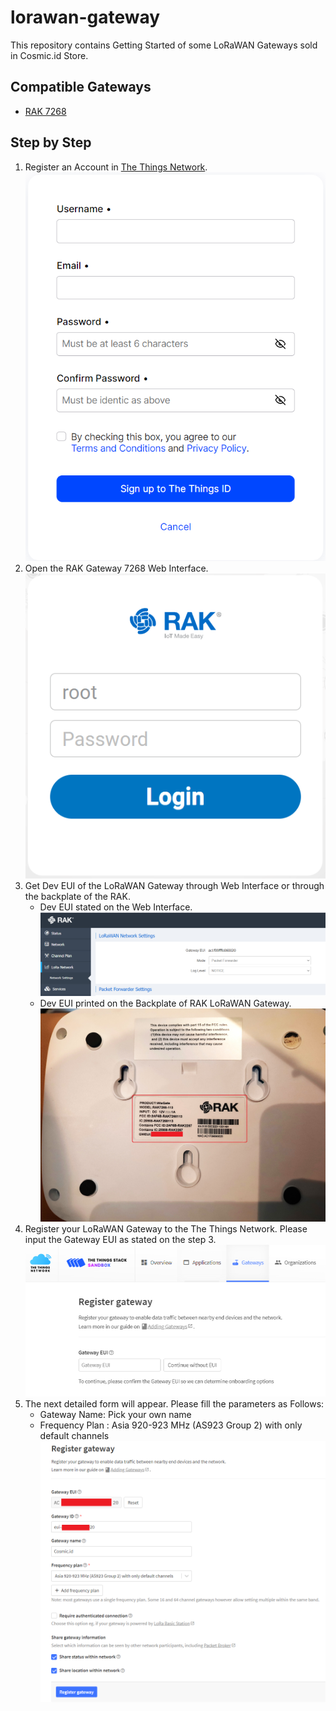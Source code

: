 # lorawan-gateway
This repository contains Getting Started of some LoRaWAN Gateways sold in Cosmic.id Store.

## Compatible Gateways

* [RAK 7268](https://www.tokopedia.com/cosmic-iot/gateway-lora-lorawan-merk-rak-tipe-rak7268c-wisgate-edge-lite-2) 

## Step by Step

1. Register an Account in [The Things Network](https://au1.cloud.thethings.network/). ![TTN Account Registration](assets/ttn-registration.png "TTN Account Registration")
2. Open the RAK Gateway 7268 Web Interface. ![RAK Login Page](/assets/rak-login.png)
3. Get Dev EUI of the LoRaWAN Gateway through Web Interface or through the backplate of the RAK. 
    * Dev EUI stated on the Web Interface. ![RAK Device EUI](/assets/rak-deveui-web.png) 
    * Dev EUI printed on the Backplate of RAK LoRaWAN Gateway. ![RAK Device EUI](/assets/rak-deveui-backplate.jpg)
4. Register your LoRaWAN Gateway to the The Things Network. Please input the Gateway EUI as stated on the step 3. ![Register Gateway](/assets/register-gateway.png)
5. The next detailed form will appear. Please fill the parameters as Follows: 
    * Gateway Name: Pick your own name
    * Frequency Plan : Asia 920-923 MHz (AS923 Group 2) with only default channels
![Register Gateway](/assets/ttn-register-gateway.png)


